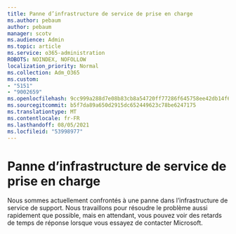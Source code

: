 ```yaml
---
title: Panne d’infrastructure de service de prise en charge
ms.author: pebaum
author: pebaum
manager: scotv
ms.audience: Admin
ms.topic: article
ms.service: o365-administration
ROBOTS: NOINDEX, NOFOLLOW
localization_priority: Normal
ms.collection: Adm_O365
ms.custom:
- "5151"
- "9002659"
ms.openlocfilehash: 9cc999a288d7e08b83cb8a54720ff77286f645758ee42db14f68057b0edc3e46
ms.sourcegitcommit: b5f7da89a650d2915dc652449623c78be6247175
ms.translationtype: MT
ms.contentlocale: fr-FR
ms.lasthandoff: 08/05/2021
ms.locfileid: "53998977"
---
```

# <a name="support-service-infrastructure-outage"></a>Panne d’infrastructure de service de prise en charge

Nous sommes actuellement confrontés à une panne dans l’infrastructure de service de support. Nous travaillons pour résoudre le problème aussi rapidement que possible, mais en attendant, vous pouvez voir des retards de temps de réponse lorsque vous essayez de contacter Microsoft.
